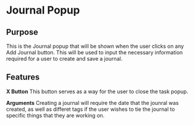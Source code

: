 # Journal Popup

## Purpose
This is the Journal popup that will be shown when the user clicks on any Add Journal button. This will be used to input the necessary information required for a user to create and save a journal.

## Features
**X Button**
This button serves as a way for the user to close the task popup.

**Arguments**
Creating a journal will require the date that the jounral was created, as well as differet tags if the user wishes to tie the journal to specific things that they are working on.